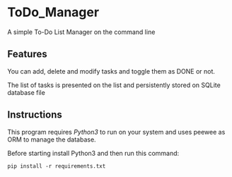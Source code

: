 # ToDo_Manager
A simple To-Do List Manager on the command line

## Features
You can add, delete and modify tasks
and toggle them as DONE or not.

The list of tasks is presented on the list
and persistently stored on SQLite database file

## Instructions
This program requires *Python3* to run on your system
and uses peewee as ORM to manage the database.

Before starting install Python3 and then run this command:
```
pip install -r requirements.txt
```

